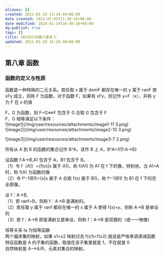 ```yaml
---
aliases: []
created: 2021-01-18 13:34:45+08:00
date created: 2023-07-05T21:38:32+08:00
date modified: 2024-01-14T16:45:16+08:00
dg-publish: true
tags: []
title: 20210118第八章复习
updated: 2021-01-18 16:28:40+08:00
---
```


## 第八章 函数

### 函数的定义与性质
函数是一种特殊的二元关系。若任取 x 属于 domF 都存在唯一的 y 属于 ranF 使 xFy 成立，则称 F 为函数，对于函数 F，如果有 xFy，则记作 y=F（x），并称 y 为 F 在 x 的值

F，G 为函数，则 F=G\<=\>F 包含于 G 合取 G 包含于 F  
F、G 相等满足以下条件：  
![image1](/img/user/resources/attachments/image1-11 3.png)  
![image2](/img/user/resources/attachments/image2-10 3.png)

![image3](/img/user/resources/attachments/image3-7 2.png)

所有从 A 到 B 的函数的集合记作 B^A，读作 B 上 A，B^A={f\|f:A→B}

设函数 f:A→B,A1 包含于 A，B1 包含于 B。  
（1）令 f（A1）={f(x)\|x 属于 A1}，称 f(A1) 为 A1 在 f 下的像，特别地，当 A1=A 时，称 f(A) 为函数的像  
（2）令 f^-1(B1)={x\|x 属于 A 合取 f(x) 属于 B1}，称 f^-1(B1) 为 B1 在 f 下的完全原像。

设 f：A-\>B,  
（1）若 ranf=B，则称 f：A-\>B 是满射的。  
（2）若任取 y 属于 ranf 都存在唯一的 x 属于 A 使得 f(x)=y，则称 A-\>B 是单设的  
（3）若 f：A-\>B 即是满射又是单设，则称 f：A-\>B 是双摄的（或一一映像）

恒等关系 Ia 为恒等函数  
两个偏序集的映射，如果 x1\<x2 映射过去 f(x1)\<f(x2) 就说是严格单调递减函数  
特征函数是 A 的子集的函数，取值在该子集里就是 1，不在就是 0  
自然映射是 A--\>A/R，元素对集合的映射。